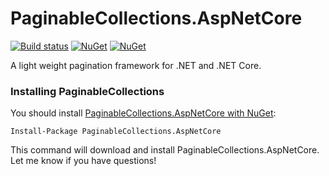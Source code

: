 PaginableCollections.AspNetCore
====================

[![Build status](https://ci.appveyor.com/api/projects/status/8hedo7ja62gaq022?svg=true)](https://ci.appveyor.com/project/neekgreen/paginablecollections.aspnetcore)
[![NuGet](https://img.shields.io/nuget/v/paginablecollections.aspnetcore.svg)](https://www.nuget.org/packages/paginablecollections.aspnetcore) 
[![NuGet](https://img.shields.io/nuget/dt/paginablecollections.aspnetcore.svg)](https://www.nuget.org/packages/paginablecollections.aspnetcore) 

A light weight pagination framework for .NET and .NET Core.

### Installing PaginableCollections

You should install [PaginableCollections.AspNetCore with NuGet](https://www.nuget.org/packages/paginablecollections.aspnetcore):

    Install-Package PaginableCollections.AspNetCore
    
This command will download and install PaginableCollections.AspNetCore. Let me know if you have questions!
